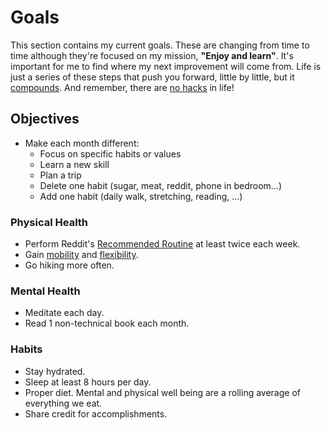 # Goals

This section contains my current goals. These are changing from time to time although they're focused on my mission, **"Enjoy and learn"**. It's important for me to find where my next improvement will come from. Life is just a series of these steps that push you forward, little by little, but it [compounds][c-i]. And remember, there are [no hacks][hacks] in life!

[hacks]: http://www.collaborativefund.com/blog/useful-hacks/
[c-i]: https://www.investopedia.com/terms/c/compoundinterest.asp

## Objectives

- Make each month different:
  - Focus on specific habits or values
  - Learn a new skill
  - Plan a trip
  - Delete one habit (sugar, meat, reddit, phone in bedroom...)
  - Add one habit (daily walk, stretching, reading, ...)

### Physical Health

- Perform Reddit's [Recommended Routine][rr] at least twice each week.
- Gain [mobility][mm] and [flexibility][ss].
- Go hiking more often.

[rr]: https://www.reddit.com/r/bodyweightfitness/wiki/kb/recommended_routine
[mm]: https://phrakture.github.io/molding-mobility.html
[ss]: https://phrakture.github.io/starting-stretching.html

### Mental Health

- Meditate each day.
- Read 1 non-technical book each month.

### Habits

- Stay hydrated.
- Sleep at least 8 hours per day.
- Proper diet. Mental and physical well being are a rolling average of everything we eat.
- Share credit for accomplishments.
